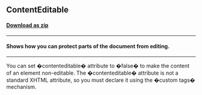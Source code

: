 ## ContentEditable
#### [Download as zip](https://minhaskamal.github.io/DownGit/#/home?url=https://github.com/GrapeCity/ComponentOne-WinForms-Samples/tree/master/NetFramework\XHtmlEditor\VB\ContentEditable)
____
#### Shows how you can protect parts of the document from editing.
____
You can set �contenteditable� attribute to �false� to make the content of an element non-editable. The �contenteditable� attribute is not a standard XHTML attribute, so you must declare it using the �custom tags� mechanism. 